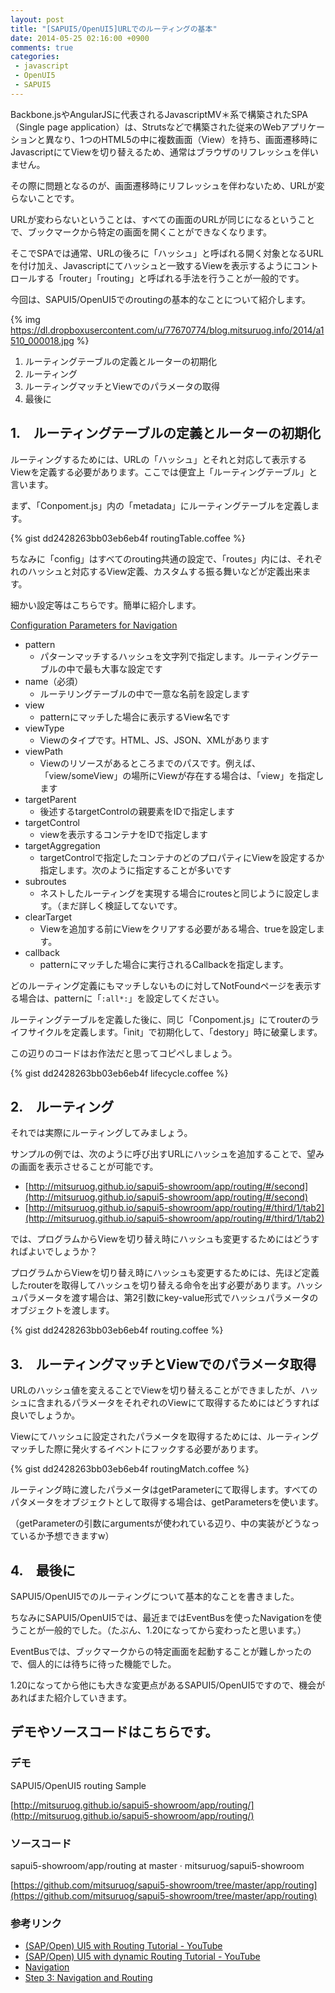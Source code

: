 ```yaml
---
layout: post
title: "[SAPUI5/OpenUI5]URLでのルーティングの基本"
date: 2014-05-25 02:16:00 +0900
comments: true
categories: 
 - javascript
 - OpenUI5
 - SAPUI5
---
```


Backbone.jsやAngularJSに代表されるJavascriptMV＊系で構築されたSPA（Single page application）は、Strutsなどで構築された従来のWebアプリケーションと異なり、1つのHTML5の中に複数画面（View）を持ち、画面遷移時にJavascriptにてViewを切り替えるため、通常はブラウザのリフレッシュを伴いません。

その際に問題となるのが、画面遷移時にリフレッシュを伴わないため、URLが変らないことです。

URLが変わらないということは、すべての画面のURLが同じになるということで、ブックマークから特定の画面を開くことができなくなります。

そこでSPAでは通常、URLの後ろに「ハッシュ」と呼ばれる開く対象となるURLを付け加え、Javascriptにてハッシュと一致するViewを表示するようにコントロールする「router」「routing」と呼ばれる手法を行うことが一般的です。

今回は、SAPUI5/OpenUI5でのroutingの基本的なことについて紹介します。

<!-- more -->

{% img https://dl.dropboxusercontent.com/u/77670774/blog.mitsuruog.info/2014/a1510_000018.jpg %}

1.  ルーティングテーブルの定義とルーターの初期化
2.  ルーティング
3.  ルーティングマッチとViewでのパラメータの取得
4.  最後に


## 1.　ルーティングテーブルの定義とルーターの初期化

ルーティングするためには、URLの「ハッシュ」とそれと対応して表示するViewを定義する必要があります。ここでは便宜上「ルーティングテーブル」と言います。

まず、「Conpoment.js」内の「metadata」にルーティングテーブルを定義します。

{% gist dd2428263bb03eb6eb4f routingTable.coffee %}

ちなみに「config」はすべてのrouting共通の設定で、「routes」内には、それぞれのハッシュと対応するView定義、カスタムする振る舞いなどが定義出来ます。

細かい設定等はこちらです。簡単に紹介します。

[Configuration Parameters for Navigation](https://sapui5.hana.ondemand.com/sdk/#docs/guide/902313063d6f45aeaa3388cc4c13c34e.html)

* pattern
    * パターンマッチするハッシュを文字列で指定します。ルーティングテーブルの中で最も大事な設定です
* name（必須）
    * ルーテリングテーブルの中で一意な名前を設定します
* view
    * patternにマッチした場合に表示するView名です
* viewType
    * Viewのタイプです。HTML、JS、JSON、XMLがあります
* viewPath
    * Viewのリソースがあるところまでのパスです。例えば、「view/someView」の場所にViewが存在する場合は、「view」を指定します
* targetParent
    * 後述するtargetControlの親要素をIDで指定します
* targetControl
    * viewを表示するコンテナをIDで指定します
* targetAggregation
    * targetControlで指定したコンテナのどのプロパティにViewを設定するか指定します。次のように指定することが多いです
* subroutes
    * ネストしたルーティングを実現する場合にroutesと同じように設定します。（まだ詳しく検証してないです。
* clearTarget
    * Viewを追加する前にViewをクリアする必要がある場合、trueを設定します。
* callback
    * patternにマッチした場合に実行されるCallbackを指定します。

どのルーティング定義にもマッチしないものに対してNotFoundページを表示する場合は、patternに「`:all*:`」を設定してください。

ルーティングテーブルを定義した後に、同じ「Conpoment.js」にてrouterのライフサイクルを定義します。「init」で初期化して、「destory」時に破棄します。

この辺りのコードはお作法だと思ってコピペしましょう。

{% gist dd2428263bb03eb6eb4f lifecycle.coffee %}

## 2.　ルーティング

それでは実際にルーティングしてみましょう。

サンプルの例では、次のように呼び出すURLにハッシュを追加することで、望みの画面を表示させることが可能です。

* [http://mitsuruog.github.io/sapui5-showroom/app/routing/#/second](http://mitsuruog.github.io/sapui5-showroom/app/routing/#/second)
* [http://mitsuruog.github.io/sapui5-showroom/app/routing/#/third/1/tab2](http://mitsuruog.github.io/sapui5-showroom/app/routing/#/third/1/tab2)

では、プログラムからViewを切り替え時にハッシュも変更するためにはどうすればよいでしょうか？

プログラムからViewを切り替え時にハッシュも変更するためには、先ほど定義したrouterを取得してハッシュを切り替える命令を出す必要があります。ハッシュパラメータを渡す場合は、第2引数にkey-value形式でハッシュパラメータのオブジェクトを渡します。

{% gist dd2428263bb03eb6eb4f routing.coffee %}

## 3.　ルーティングマッチとViewでのパラメータ取得

URLのハッシュ値を変えることでViewを切り替えることができましたが、ハッシュに含まれるパラメータをそれぞれのViewにて取得するためにはどうすれば良いでしょうか。

Viewにてハッシュに設定されたパラメータを取得するためには、ルーティングマッチした際に発火するイベントにフックする必要があります。

{% gist dd2428263bb03eb6eb4f routingMatch.coffee %}

ルーティング時に渡したパラメータはgetParameterにて取得します。すべてのパタメータをオブジェクトとして取得する場合は、getParametersを使います。

（getParameterの引数にargumentsが使われている辺り、中の実装がどうなっているか予想できますw）


## 4.　最後に

SAPUI5/OpenUI5でのルーティングについて基本的なことを書きました。

ちなみにSAPUI5/OpenUI5では、最近まではEventBusを使ったNavigationを使うことが一般的でした。（たぶん、1.20になってから変わったと思います。）

EventBusでは、ブックマークからの特定画面を起動することが難しかったので、個人的には待ちに待った機能でした。

1.20になってから他にも大きな変更点があるSAPUI5/OpenUI5ですので、機会があればまた紹介していきます。


## デモやソースコードはこちらです。

### デモ

SAPUI5/OpenUI5 routing Sample

[http://mitsuruog.github.io/sapui5-showroom/app/routing/](http://mitsuruog.github.io/sapui5-showroom/app/routing/)

### ソースコード

sapui5-showroom/app/routing at master · mitsuruog/sapui5-showroom

[https://github.com/mitsuruog/sapui5-showroom/tree/master/app/routing](https://github.com/mitsuruog/sapui5-showroom/tree/master/app/routing)

### 参考リンク

* [(SAP/Open) UI5 with Routing Tutorial - YouTube](https://www.youtube.com/watch?v=YZqtx2KJ2To)
* [(SAP/Open) UI5 with dynamic Routing Tutorial - YouTube](https://www.youtube.com/watch?v=hMEkV1ECf2c)
* [Navigation](https://sapui5.hana.ondemand.com/sdk/#docs/guide/3d18f20bd2294228acb6910d8e8a5fb5.html)
* [Step 3: Navigation and Routing](https://sapui5.hana.ondemand.com/sdk/#docs/guide/688f36bd758e4ce2b4e682eef4dc794e.html)





